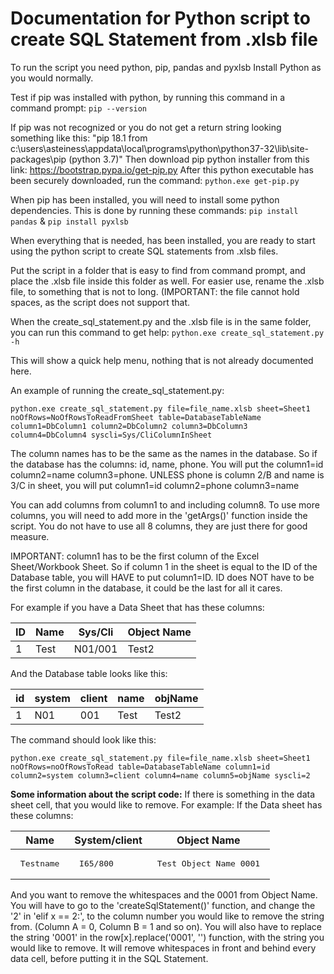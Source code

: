 <h1> Documentation for Python script to create SQL Statement from .xlsb file </h1>

To run the script you need python, pip, pandas and pyxlsb 
Install Python as you would normally. 

Test if pip was installed with python, by running this command in a command prompt: `pip --version`

If pip was not recognized or you do not get a return string looking something like this: 
"pip 18.1 from c:\users\asteiness\appdata\local\programs\python\python37-32\lib\site-packages\pip (python 3.7)" 
Then download pip python installer from this link: https://bootstrap.pypa.io/get-pip.py
After this python executable has been securely downloaded, run the command: `python.exe get-pip.py`

When pip has been installed, you will need to install some python dependencies. This is done by running these commands: `pip install pandas` & `pip install pyxlsb`

When everything that is needed, has been installed, you are ready to start using the python script to create SQL statements from .xlsb files.

Put the script in a folder that is easy to find from command prompt, and place the .xlsb file inside this folder as well.
For easier use, rename the .xlsb file, to something that is not to long. (IMPORTANT: the file cannot hold spaces, as the script does not support that.

When the create_sql_statement.py and the .xlsb file is in the same folder, you can run this command to get help: `python.exe create_sql_statement.py -h`

This will show a quick help menu, nothing that is not already documented here.

An example of running the create_sql_statement.py:

    python.exe create_sql_statement.py file=file_name.xlsb sheet=Sheet1 noOfRows=NoOfRowsToReadFromSheet table=DatabaseTableName column1=DbColumn1 column2=DbColumn2 column3=DbColumn3 column4=DbColumn4 syscli=Sys/CliColumnInSheet

The column names has to be the same as the names in the database. So if the database has the columns: id, name, phone. You will put the column1=id column2=name column3=phone. UNLESS phone is column 2/B and name is 3/C in sheet, you will put column1=id column2=phone column3=name

You can add columns from column1 to and including column8. To use more columns, you will need to add more in the 'getArgs()' function inside the script. You do not have to use all 8 columns, they are just there for good measure.

IMPORTANT: column1 has to be the first column of the Excel Sheet/Workbook Sheet. So if column 1 in the sheet is equal to the ID of the Database table, you will HAVE to put column1=ID. ID does NOT have to be the first column in the database, it could be the last for all it cares.

For example if you have a Data Sheet that has these columns:

| ID | Name | Sys/Cli | Object Name |
| -- | ---- | ------- | ----------- |
| 1  | Test | N01/001 | Test2       |

And the Database table looks like this:

| id | system | client | name | objName |
| -- | ------ | ------ | ---- | ------- |
| 1  | N01    | 001    | Test | Test2   |

The command should look like this:

    python.exe create_sql_statement.py file=file_name.xlsb sheet=Sheet1 noOfRows=noOfRowsToRead table=DatabaseTableName column1=id column2=system column3=client column4=name column5=objName syscli=2
    
**Some information about the script code:**
If there is something in the data sheet cell, that you would like to remove. For example:
If the Data sheet has these columns:

| Name | System/client | Object Name |
| ---- | ------------- | ----------- |
| <pre> Testname </pre> | <pre> I65/800 </pre> | <pre> Test Object Name            0001 </pre> |

And you want to remove the whitespaces and the 0001 from Object Name. You will have to go to the 'createSqlStatement()' function, and change the '2' in 'elif x == 2:', to the column number you would like to remove the string from. (Column A = 0, Column B = 1 and so on). You will also have to replace the string '0001' in the row[x].replace('0001', '') function, with the string you would like to remove. It will remove whitespaces in front and behind every data cell, before putting it in the SQL Statement.
